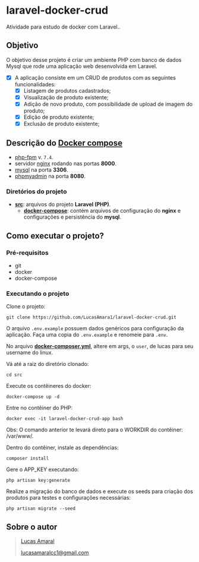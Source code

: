 # laravel-docker-crud

Atividade para estudo de docker com Laravel..

## Objetivo

O objetivo desse projeto é criar um ambiente PHP com banco de dados Mysql que rode uma aplicação web desenvolvida em Laravel.
- [x] A aplicação consiste em um CRUD de produtos com as seguintes funcionalidades:
  - [x] Listagem de produtos cadastrados;
  - [x] Visualização de produto existente;
  - [x] Adição de novo produto, com possibilidade de upload de imagem do produto;
  - [x] Edição de produto existente;
  - [x] Exclusão de produto existente;

## Descrição do **[Docker compose](https://docs.docker.com/compose/)**

- [php-fpm](https://www.php.net/manual/en/install.fpm.php) v. `7.4`.
- servidor [nginx](https://www.nginx.com/) rodando nas portas **8000**.
- [mysql](https://www.mysql.com/) na porta **3306**.
- [phpmyadmin](https://www.phpmyadmin.net/) na porta **8080**.

### Diretórios do projeto
- **[src](https://github.com/LucasAmara1/laravel-docker-crud/tree/main/src)**: arquivos do projeto **Laravel (PHP)**.
  - **[docker-compose](https://github.com/LucasAmara1/laravel-docker-crud/tree/main/src/docker-compose)**: contém arquivos de configuração do **nginx** e configurações e persistência do **mysql**.

## Como executar o projeto?

### Pré-requisitos
* git
* docker
* docker-compose

### Executando o projeto

Clone o projeto:
```
git clone https://github.com/LucasAmara1/laravel-docker-crud.git
```

O arquivo `.env.example` possuem dados genéricos para configuração da aplicação. Faça uma copia do `.env.example` e renomeie para `.env`.

No arquivo **[docker-composer.yml](https://github.com/LucasAmara1/laravel-docker-crud/blob/main/src/docker-compose.yml)**,  altere em args, o `user`, de lucas para seu username do linux.

Vá até a raiz do diretório clonado:
```
cd src
```

Execute os contêineres do docker:
```
docker-compose up -d
```

Entre no contêiner do PHP:
```
docker exec -it laravel-docker-crud-app bash
```

Obs: O comando anterior te levará direto para o WORKDIR do contêiner: /var/www/.

Dentro do contêiner, instale as dependências:
```
composer install
```

Gere o APP_KEY executando:
```
php artisan key:generate
```

Realize a migração do banco de dados e execute os seeds para criação dos produtos para testes e configurações necessárias:
```
php artisan migrate --seed
```
## Sobre o autor
> [Lucas Amaral](https://www.linkedin.com/in/lucas-amaral-727b1613a/)
> 
> [lucasamaralcc1@gmail.com](mailto:lucasamaralcc1@gmail.com)


